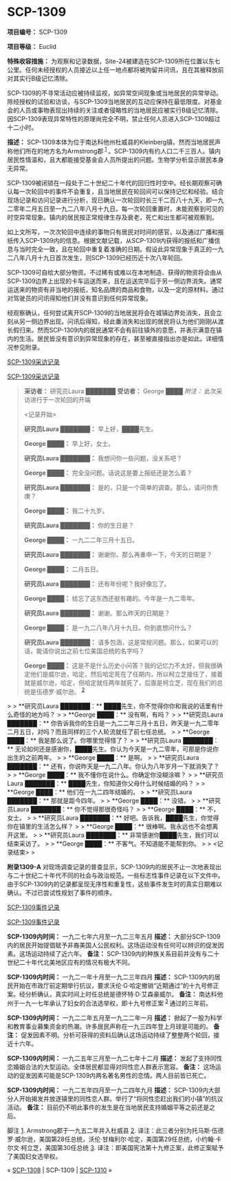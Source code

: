 # SCP-1309
                        


**项目编号：** SCP-1309

**项目等级：** Euclid

**特殊收容措施：** 为观察和记录数据，Site-24被建造在SCP-1309所在位置以东七公里。任何未经授权的人员接近以上任一地点都将被拘留并问讯，且在其被释放前对其实行B级记忆清除。

SCP-1309的不寻常活动应被持续监视，如异常空间现象或当地居民的异常举动。除经授权的试验和访谈，与SCP-1309当地居民的互动应保持在最低限度。对基金会的人员或事物表现出持续的关注或者侵略性的当地居民应被实行B级记忆清除。因SCP-1309表现异常特性的原理尚完全不明，禁止任何人员进入SCP-1309超过十二小时。

**描述：** SCP-1309本体为位于南达科他州杜威县的Kleinberg镇，然而当地居民声称他们所在的地方名为Armstrong郡<sup class='footnoteref'>
 <a shape='rect' class='footnoteref' id='footnoteref-1' href='javascript:;' onclick='WIKIDOT.page.utils.scrollToReference(&apos;footnote-1&apos;)'>1</a>
</sup>。SCP-1309内有约人口二千三百人。镇内居民性情温和，且大都能接受基金会人员所提出的问题。生物学分析显示居民本身无异常。

SCP-1309被闭锁在一段处于二十世纪二十年代的回归性时空中。经长期观察可确认每一次轮回中的事件不会重复，且当地居民在轮回间可以保持记忆和经验。结合现场记录和访问记录进行分析，现已确认一次轮回时长三千二百八十九天，即一九二零年二月五日至一九二八年八月十九日。每一次轮回重置时，未能观察到可见的时空异常现象。镇内的居民按正常规律生存及衰老，死亡和出生都可被观察到。

如上文所写，一次次轮回中连续的事物只有居民对时间的感官，以及通过广播和报纸传入SCP-1309内的信息。根据文献记载，从SCP-1309内获得的报纸和广播信息与当时完全一致，且在轮回中重复着准确的日期。假设此异常现象于真正的一九二八年八月十九日首次发生，则SCP-1309已经历近十次八年轮回。

SCP-1309可自给大部分物资。不过稀有或难以在本地制造、获得的物资将会由从SCP-1309边界上出现的卡车运送而来，且在运送完毕后于另一侧边界消失。通常运送来的物资有非当地的报纸，知名品牌的商品和食物，以及一定的原材料。通过对驾驶员的问讯得知他们并没有意识到任何异常现象。

经观察确认，任何尝试离开SCP-1309的当地居民将会在城镇边界处消失，且会立刻从另一侧边界出现。问讯后得知，经此番消失和出现的居民将认为他们刚刚从渡长假归来。然而SCP-1309内的居民通常不会有前往镇外的意愿，并表示满意在镇内的生活。居民皆没有意识到异常现象的存在，甚至被直接指出亦是如此。详细情况参见附录。


<a shape='rect' class='collapsible-block-link' href='javascript:;'>SCP-1309&#37319;&#35775;&#35760;&#24405;</a>

<a shape='rect' class='collapsible-block-link' href='javascript:;'>SCP-1309&#37319;&#35775;&#35760;&#24405;</a>


> **采访者：** 研究员Laura ███████
**受访者：** George ████
*附注：* 此次采访进行于一次轮回的开端
> 
> <记录开始>
> 
> **研究员Laura ███████：** 早上好，████先生。
> 
> **George ████：** 早上好，女士。
> 
> **研究员Laura ███████：** 我想问你一些问题，没关系吧？
> 
> **George ████：** 完全没问题。话说这是要上报纸还是怎么着？
> 
> **研究员Laura ███████：** 是的，只是一个简单的调查。那么，请问你贵庚？
> 
> **George ████：** 我二十九岁。
> 
> **研究员Laura ███████：** 你的生日是？
> 
> **George ████：** 一九二二年三月十五日。
> 
> **研究员Laura ███████：** 谢谢你。那么再重申一下，今天的日期是？
> 
> **George ████：** 二月五日。
> 
> **研究员Laura ███████：** 还有年份呢？我好像忘了。
> 
> **George ████：** 给忘了这东西还挺有趣的。今年是一九二零年。
> 
> **研究员Laura ███████：** 谢谢。那么昨天的日期是？
> 
> **George ████：** 是一九二八年八月十九日。你到底想问什么？
> 
> **研究员Laura ███████：** 请多包涵，这是常规问题。那么，如果可以的话，能请你说出之前七位美国总统的名字吗？
> 
> **George ████：** 这是不是什么历史小问答？我的记忆力不太好，但我很确定他们是威尔逊，哈定，然后哈定死在了任期内，所以柯立芝接任了，接着就是威尔逊，哈定，但哈定就任两年就死了，后面是柯立芝，现在我们的总统是伍德罗·威尔逊。<sup class='footnoteref'>
 <a shape='rect' class='footnoteref' id='footnoteref-2' href='javascript:;' onclick='WIKIDOT.page.utils.scrollToReference(&apos;footnote-2&apos;)'>2</a>
</sup>
> 
> **研究员Laura ███████：** ████先生，你不觉得你你和我说的话里有什么奇怪的地方吗？
> 
> **George ████：** 没有啊，有吗？
> 
> **研究员Laura ███████：** 你告诉我你的生日是一九二二年三月十五日，昨天是一九二零年二月五日，对吗？而且同样的三个人轮流就任了前七任总统。
> 
> **George ████：** 我是那么说了。你哪里觉得怪了？
> 
> **研究员Laura ███████：** 无论如何还是感谢你，████先生。你认为今天是一九二零年，可那是你说你出生的之前两年。
> 
> **George ████：** 是啊。
> 
> **研究员Laura ███████：** 还有，你说昨天是一九二八年。你认为八年岁月一下就消失了？
> 
> **George ████：** 我不懂你在说什么。你确定你没糊涂嘛？
> 
> **研究员Laura ███████：** ████先生，你知道你父母什么时候结婚的吗？
> 
> **George ████：** 他们在一九二四年结婚的。
> 
> **研究员Laura ███████：** 那就是距今四年。
> 
> **George ████：** 没错。
> 
> **研究员Laura ███████：** 你不觉得那很奇怪吗？
> 
> **George ████：** 不，女士。
> 
> **研究员Laura ███████：** 好吧。告诉我，████先生，你觉得你在镇里的生活怎么样？
> 
> **George ████：** 很棒啊。我永远也不会想离开这里。
> 
> **研究员Laura ███████：** 非常感谢你████先生，我们可以结束采访了。
> 
> **George ████：** 不客气。不知道能不能帮到你。
> 
> <记录结束>
> 




**附录1309-A** 
对现场调查记录的普查显示，SCP-1309内的居民不止一次地表现出与二十世纪二十年代不同的社会与政治规范。一些标志性事件记录在以下文件中。由于SCP-1309内的记录都呈现无序性和重复性，这些事件发生时的真实日期难以确认。不过已尝试性规划了事件的顺序。


<a shape='rect' class='collapsible-block-link' href='javascript:;'>SCP-1309&#20107;&#20214;&#35760;&#24405;</a>

<a shape='rect' class='collapsible-block-link' href='javascript:;'>SCP-1309&#20107;&#20214;&#35760;&#24405;</a>

**SCP-1309内时间：** 一九二七年六月至一九二三年五月
**描述：** 大部分SCP-1309内的居民开始提倡赋予非裔美国人公民权利。这场运动没有任何可以辨识的促发因素。这场运动持续了近六年。
**备注：** SCP-1309内的种族关系目前并没有与二十世纪二十年代北美地区应有的情况有极大不同。

**SCP-1309内时间：** 一九二一年十月至一九二三年四月
**描述：** SCP-1309内的居民开始在市政厅前定期举行抗议，要求沃伦·G·哈定撤销“近期通过”的十九号修正案。经分析确认，真实时间上时任总统是德怀特·D·艾森豪威尔。
**备注：** 南达科他州于一九一七年承认了妇女的合法选举权，即十九号修正案<sup class='footnoteref'>
 <a shape='rect' class='footnoteref' id='footnoteref-3' href='javascript:;' onclick='WIKIDOT.page.utils.scrollToReference(&apos;footnote-3&apos;)'>3</a>
</sup>通过的三年前。

**SCP-1309内时间：** 一九二二年五月至一九二二年一月
**描述：** 掀起了一股为科学和教育事业募集资金的热潮。许多居民声称在一九三四年登上月球是可能的。
**备注：** 促发因素不明。分析可获得的资料后确认这场运动持续了整整两个轮回，接近十六年。

**SCP-1309内时间：** 一九二五年三月至一九二七年十二月
**描述：** 发起了支持同性恋婚姻合法的大型运动。全体居民都显得对同性恋人群表示宽容。
**备注：** 这场运动的促发因素可能是SCP-1309内两名著名男性的恋情。两人目前皆已死亡。

**SCP-1309内时间：** 一九二五年四月至一九二四年九月
**描述：** SCP-1309内大部分人开始揭发并放逐镇里的同性恋人群。举行了“将同性恋赶出我们的小镇”的抗议活动。
**备注：** 目前仍不明此事件的发生是在当地居民支持婚姻平等之前还是之后。





脚注
<a shape='rect' href='javascript:;' onclick='WIKIDOT.page.utils.scrollToReference(&apos;footnoteref-1&apos;)'>1</a>. Armstrong郡于一九五二年并入杜威县
<a shape='rect' href='javascript:;' onclick='WIKIDOT.page.utils.scrollToReference(&apos;footnoteref-2&apos;)'>2</a>. 译注：此三者分别为托马斯·伍德罗·威尔逊，美国第28任总统，沃伦·甘梅利尔·哈定，美国第29任总统，小约翰·卡尔文·柯立芝，美国第30任总统
<a shape='rect' href='javascript:;' onclick='WIKIDOT.page.utils.scrollToReference(&apos;footnoteref-3&apos;)'>3</a>. 译注：即美国宪法第十九修正案，此修正案赋予了美国妇女选举权。



« [SCP-1308](/scp-1308) | SCP-1309 | [SCP-1310](/scp-1310) »





                    